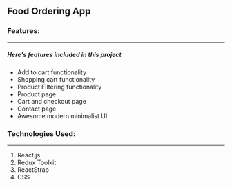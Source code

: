 ## Food Ordering App

### Features:

---

##### Here's features included in this project

- Add to cart functionality
- Shopping cart functionality
- Product Filtering functionality
- Product page
- Cart and checkout page
- Contact page
- Awesome modern minimalist UI

### Technologies Used:

---

1. React.js
2. Redux Toolkit
3. ReactStrap
4. CSS

